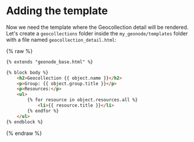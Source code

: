 # Adding the template

Now we need the template where the Geocollection detail will be rendered.
Let's create a `geocollections` folder inside the `my_geonode/templates` folder with a file named `geocollection_detail.html`:

{% raw %}
```html
{% extends "geonode_base.html" %}

{% block body %}
    <h2>Geocollection {{ object.name }}</h2>
    <p>Group: {{ object.group.title }}</p>
    <p>Resources:</p>
    <ul>
        {% for resource in object.resources.all %}
            <li>{{ resource.title }}</li>
        {% endfor %}
    </ul>
{% endblock %}
```
{% endraw %}

